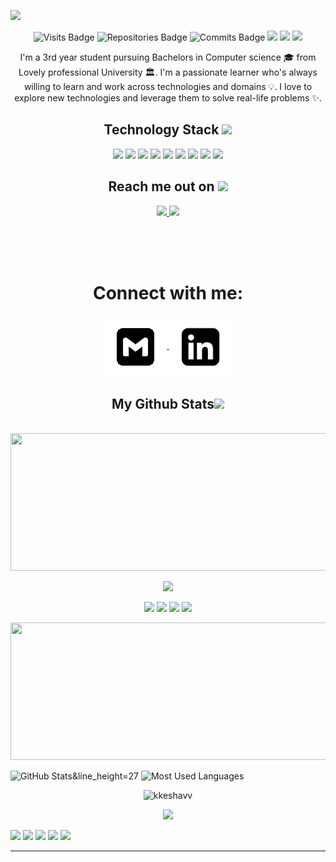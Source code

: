 
<!--  https://ritik307.github.io/portfolio/  -->
<p align="center">
 
</p align="center">
<img src="https://github.com/kkeshavv/kkeshavv/blob/main/git_wall_finalllllllllllllllllllllllllllllllllllllllllllllllllllllllll.png" />
<p align="center">



 <img src="https://img.shields.io/badge/Visits-123-blue" alt="Visits Badge" />
<img src="https://img.shields.io/badge/Repositories-5-green" alt="Repositories Badge" />
<img src="https://img.shields.io/badge/Commits-200-yellow" alt="Commits Badge" />




 <img src="https://badges.pufler.dev/visits/kkeshavv/kkeshavv"/> 
 <!-- <img src="https://badges.pufler.dev/years/kkeshavv"/> -->
<img src="https://badges.pufler.dev/repos/kkeshavv"/>
  <img src="https://badges.pufler.dev/commits/yearly/kkeshavv" />  

</p>

 <p align="center">
  I'm a 3rd year student pursuing Bachelors in Computer science 🎓 from Lovely professional University 🏛. I'm a passionate learner who's always willing to learn and work across technologies and domains 💡. I love to explore new technologies and leverage them to solve real-life problems ✨. 
</p>   

<h2 align="center">Technology Stack <img src="https://github.com/ritik307/ritik307/blob/main/images/laptop.gif" width="50"></h2>

<p align="center">
 <img src="https://img.shields.io/badge/C-00599C?style=flat-square&logo=c&logoColor=white"/>
<img src="https://img.shields.io/badge/-java-E34A86?style=flat-square&logo=java"/>
<img src="https://img.shields.io/badge/-C++-00599C?style=flat-square&logo=c"/>
<img src="https://img.shields.io/badge/-HTML5-E34F26?style=flat-square&logo=html5&logoColor=white"/>
<img src="https://img.shields.io/badge/-CSS3-1572B6?style=flat-square&logo=css3"/>
<!-- <img src="https://img.shields.io/badge/-Bootstrap-563D7C?style=flat-square&logo=bootstrap"/> -->
<!-- <img src="https://img.shields.io/badge/-Heroku-430098?style=flat-square&logo=heroku"/> -->
<img src="https://img.shields.io/badge/-JavaScript-black?style=flat-square&logo=javascript"/>
<!-- <img src="https://img.shields.io/badge/-Nodejs-black?style=flat-square&logo=Node.js"/> -->
<!-- <img src="https://img.shields.io/badge/-React-black?style=flat-square&logo=react"/> -->
<!-- <img src="https://img.shields.io/badge/-MongoDB-black?style=flat-square&logo=mongodb"/> -->
<img src="https://img.shields.io/badge/-MySQL-black?style=flat-square&logo=mysql"/>
<img src="https://img.shields.io/badge/-Git-black?style=flat-square&logo=git"/>
<img src="https://img.shields.io/badge/-GitHub-black?style=flat-square&logo=github"/>
</p>

<h2 align="center">Reach me out on <img src="https://media0.giphy.com/media/jqNPzdTTxQfOgOqpO4/source.gif" width="50"></h2>

<p align="center">
<!-- <img src="https://img.shields.io/badge/-ritik-purple?style=flat-square&logo=instagram&logoColor=white&link=https://www.instagram.com/pinkdogg307/"/> -->
<!-- Gmail Badge -->
<a href="mailto: keshav91900@gmail.com" target="_blank">
 <img src="https://img.shields.io/badge/-keshav91900-c14438?style=flat-square&logo=Gmail&logoColor=white&link=mailto:keshav91900@gmail.com"/>
</a>
<a href="https://www.linkedin.com/in/keshav91900/" target="_blank">
 <img src="https://img.shields.io/badge/-keshav kumar-blue?style=flat-square&logo=Linkedin&logoColor=white&link=https://www.linkedin.com/in/keshav91900/"/>

</a>

<br><br><br>
<h1 align="center">Connect with me:</h1>
<p align="center">
    <a href="mailto:keshav91900@gmail.com" target="blank">
        <img align="center" src="https://github.com/kkeshavv/kkeshavv/blob/main/gmail.gif" alt="Gmail Logo" height="100" width="100" />
    </a>
    <a href="https://www.linkedin.com/in/keshav91900/" target="blank">
        <img align="center" src="https://github.com/harsharma30/harsharma30/blob/47fa023ffdcedd546a04e7e91af60bd177af4b88/icons/app/gif/Linkedin.gif" alt="LinkedIn Logo" height="100" width="100" />
    </a>
</p>




<!--  <a href="https://twitter.com/ritikhere307">
 <img src="https://img.shields.io/badge/-ritikhere307-blue?style=flat-square&logo=twitter&logoColor=white&link=https://twitter.com/ritikhere307"/>
</a> -->
</p>



<!--   My Contribution Graph <img src="https://media.giphy.com/media/xUA7aZeLE2e0P7Znz2/giphy.gif" width="50"> -->
<!-- </h2> -->
<!-- <p align="center"> -->
<!--   <img src="https://github.com/ritik307/ritik307/raw/output/github-contribution-grid-snake.svg" alt="snake"></center> -->
<!-- </p> -->

<h2 align="center">
  My Github Stats<img src="https://media.giphy.com/media/VgCDAzcKvsR6OM0uWg/giphy.gif" width="50">
</h2>
 
<br>




<div align="center">
  <img width="800" height="220" src="https://streak-stats.demolab.com?user=kkeshavv&theme=dark&hide_border=true&border_radius=5&card_width=800"></p>
<p align="center">


![](http://github-profile-summary-cards.vercel.app/api/cards/profile-details?username=kkeshavv&theme=codeSTACKr)

![](http://github-profile-summary-cards.vercel.app/api/cards/repos-per-language?username=kkeshavv&theme=chartreuse_dark)
![](http://github-profile-summary-cards.vercel.app/api/cards/most-commit-language?username=kkeshavv&theme=chartreuse_dark)
![](http://github-profile-summary-cards.vercel.app/api/cards/stats?username=kkeshavv&theme=chartreuse_dark)
![](http://github-profile-summary-cards.vercel.app/api/cards/productive-time?username=kkeshavv&theme=chartreuse_dark&utcOffset=8)

</div>

















<p align = "center">

<p>  <img width="800" height="220" src="https://streak-stats.demolab.com?user=kkeshavv&theme=highcontrast&hide_border=true&border_radius=5&card_width=800">
</p>
 
<!--   <img  src = "https://github-readme-stats.vercel.app/api?username=kkeshavv&show_icons=true&theme=radical&line_height=27"> -->
  <img src="https://github-readme-stats.vercel.app/api?username=kkeshavv&show_icons=true&theme=radical" alt="GitHub Stats&line_height=27" />
<!--   <img src = "https://github-readme-stats.vercel.app/api/top-langs/?username=kkeshavv&hide=html,css,java,shaderlab,kotlin,hlsl&theme=radical"> -->
 <img src="https://github-readme-stats.vercel.app/api/top-langs/?username=kkeshavv&layout=donut&theme=radical" alt="Most Used Languages" />

</p>

<p align = "center">
<!--  <img  src="https://github-readme-streak-stats.herokuapp.com/?user=kkeshavv&show_icons=true&locale=en&layout=compact&theme=radical&line_height=0" /> -->
<!--  <img src="https://github-readme-streak-stats.herokuapp.com/?user=kkeshavv&%22%20alt=%22kkeshavv &theme=radical&line_height=0"/> -->
 <img src="https://github-readme-streak-stats.herokuapp.com/?user=kkeshavv&theme=radical&line_height=0" alt="kkeshavv"/>

</p> 

<p align = "center">
 <img src="https://activity-graph.herokuapp.com/graph?username=kkeshavv&theme=redical">



![](http://github-profile-summary-cards.vercel.app/api/cards/profile-details?username=kkeshavv&theme=chartreuse_dark)
![](http://github-profile-summary-cards.vercel.app/api/cards/repos-per-language?username=kkeshavv&theme=chartreuse_dark)
![](http://github-profile-summary-cards.vercel.app/api/cards/most-commit-language?username=kkeshavv&theme=chartreuse_dark)
![](http://github-profile-summary-cards.vercel.app/api/cards/stats?username=kkeshavv&theme=chartreuse_dark)
![](http://github-profile-summary-cards.vercel.app/api/cards/productive-time?username=kkeshavv&theme=chartreuse_dark&utcOffset=8)








</p> 
<hr>
<!-- <p align="center">If you like it, do fork 🍴 and star ⭐</p> -->
